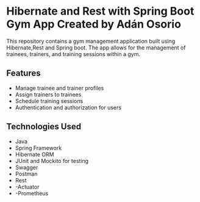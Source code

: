 # Hibernate and Rest with Spring Boot Gym App Created by Adán Osorio

This repository  contains a gym management application built using Hibernate,Rest and Spring boot. The app allows for the management of trainees, trainers, and training sessions within a gym.

## Features

- Manage trainee and trainer profiles
- Assign trainers to trainees
- Schedule training sessions
- Authentication and authorization for users

## Technologies Used

- Java
- Spring Framework
- Hibernate ORM
- JUnit and Mockito for testing
- Swagger
- Postman
- Rest
- -Actuator
- -Prometheus
